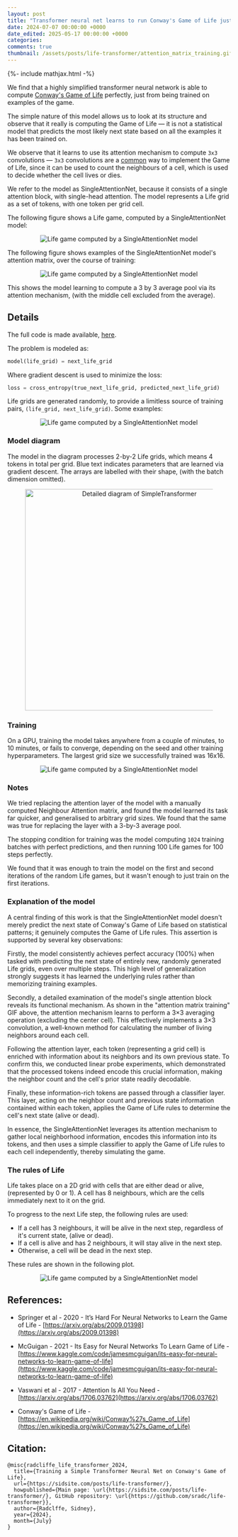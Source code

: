 ```yaml
---
layout: post
title: "Transformer neural net learns to run Conway's Game of Life just from examples"
date: 2024-07-07 00:00:00 +0000
date_edited: 2025-05-17 00:00:00 +0000
categories:
comments: true
thumbnail: /assets/posts/life-transformer/attention_matrix_training.gif
---
```


{%- include mathjax.html -%}

We find that a highly simplified transformer neural network
is able to compute [Conway's Game of Life](https://www.youtube.com/watch?v=R9Plq-D1gEk) perfectly, 
just from being trained on examples of the game.

The simple nature of this model allows us to look at its structure
and observe that it really is computing the Game of Life
— it is not a statistical model that predicts the most likely next state based 
on all the examples it has been trained on.

We observe that it learns to use its attention mechanism to compute `3x3` convolutions — `3x3` convolutions
are a [common](https://stackoverflow.com/a/69056448) way to implement the Game of Life, 
since it can be used to count the neighbours of a cell, which is used to decide whether the cell lives or dies.

We refer to the model as SingleAttentionNet, 
because it consists of a single attention block, 
with single-head attention. 
The model represents a Life grid as a set of tokens,
with one token per grid cell.

The following figure shows a Life game, computed by a SingleAttentionNet model:

<p align="center">
<img 
    src="/assets/posts/life-transformer/life_grid_computed_by_transformer.gif"
    alt="Life game computed by a SingleAttentionNet model"
/>
</p>

The following figure shows examples of the SingleAttentionNet model's attention matrix, over the course of training:

<p align="center">
<img 
    src="/assets/posts/life-transformer/attention_matrix_training.gif"
    alt="Life game computed by a SingleAttentionNet model"
/>
</p>

This shows the model learning to compute a 3 by 3 average pool via its attention mechanism, 
(with the middle cell excluded from the average).

## Details

The full code is made available, [here](https://github.com/sradc/life-transformer).

The problem is modeled as:

```python
model(life_grid) = next_life_grid
```

Where gradient descent is used to minimize the loss:

```python
loss = cross_entropy(true_next_life_grid, predicted_next_life_grid)
```

Life grids are generated randomly, 
to provide a limitless source of training pairs,
`(life_grid, next_life_grid)`. Some examples:

<p align="center">
<img 
    src="/assets/posts/life-transformer/training_examples.png"
    alt="Life game computed by a SingleAttentionNet model"
/>
</p>

### Model diagram

The model in the diagram processes 2-by-2 Life grids, which means 4 tokens in total per grid. Blue text indicates parameters that are learned via gradient descent. The arrays are labelled with their shape, (with the batch dimension omitted).

<figure class="image">
<p align="center">
<img 
    src="/assets/posts/life-transformer/simple_transformer_detailed.drawio.png"
    alt="Detailed diagram of SimpleTransformer"
    width=500
/>
</p>
</figure>


### Training

On a GPU, training the model takes anywhere from a couple of minutes, 
to 10 minutes, or fails to converge, depending on the seed and other training hyperparameters.
The largest grid size we successfully trained was 16x16.

<p align="center">
<img 
    src="/assets/posts/life-transformer/training_progress.png"
    alt="Life game computed by a SingleAttentionNet model"
/>
</p>

### Notes

We tried replacing the attention layer of the model with a manually computed Neighbour Attention matrix,
and found the model learned its task far quicker, and generalised to arbitrary grid sizes.
We found that the same was true for replacing the layer with a 3-by-3 average pool.

The stopping condition for training was the model computing `1024` training batches 
with perfect predictions, and then running 100 Life games for 100 steps perfectly.

We found that it was enough to train the model on the 
first and second iterations of the random Life games,
but it wasn't enough to just train on the first iterations.


### Explanation of the model

A central finding of this work is that the SingleAttentionNet model doesn't merely predict the next state of Conway's Game of Life based on statistical patterns; it genuinely computes the Game of Life rules. This assertion is supported by several key observations:

Firstly, the model consistently achieves perfect accuracy (100%) when tasked with predicting the next state of entirely new, randomly generated Life grids, even over multiple steps. This high level of generalization strongly suggests it has learned the underlying rules rather than memorizing training examples.

Secondly, a detailed examination of the model's single attention block reveals its functional mechanism. As shown in the "attention matrix training" GIF above, the attention mechanism learns to perform a 3×3 averaging operation (excluding the center cell). This effectively implements a 3×3 convolution, a well-known method for calculating the number of living neighbors around each cell.

Following the attention layer, each token (representing a grid cell) is enriched with information about its neighbors and its own previous state. To confirm this, we conducted linear probe experiments, which demonstrated that the processed tokens indeed encode this crucial information, making the neighbor count and the cell's prior state readily decodable.

Finally, these information-rich tokens are passed through a classifier layer. This layer, acting on the neighbor count and previous state information contained within each token, applies the Game of Life rules to determine the cell's next state (alive or dead).

In essence, the SingleAttentionNet leverages its attention mechanism to gather local neighborhood information, encodes this information into its tokens, and then uses a simple classifier to apply the Game of Life rules to each cell independently, thereby simulating the game.


### The rules of Life

Life takes place on a 2D grid with cells that are either dead or alive, (represented by 0 or 1). 
A cell has 8 neighbours, which are the cells immediately next to it on the grid.

To progress to the next Life step, the following rules are used:

- If a cell has 3 neighbours, it will be alive in the next step, regardless of it's current state, (alive or dead).
- If a cell is alive and has 2 neighbours, it will stay alive in the next step.
- Otherwise, a cell will be dead in the next step.

These rules are shown in the following plot.

<p align="center">
<img 
    src="/assets/posts/life-transformer/life_state_diagram.png"
    alt="Life game computed by a SingleAttentionNet model"
/>
</p>

## References:

- Springer et al - 2020 - It’s Hard For Neural Networks to Learn the Game of
Life - [https://arxiv.org/abs/2009.01398](https://arxiv.org/abs/2009.01398)

- McGuigan - 2021 - Its Easy for Neural Networks To Learn Game of Life - [https://www.kaggle.com/code/jamesmcguigan/its-easy-for-neural-networks-to-learn-game-of-life](https://www.kaggle.com/code/jamesmcguigan/its-easy-for-neural-networks-to-learn-game-of-life)

- Vaswani et al - 2017 - Attention Is All You Need - [https://arxiv.org/abs/1706.03762](https://arxiv.org/abs/1706.03762) 

- Conway's Game of Life - [https://en.wikipedia.org/wiki/Conway%27s_Game_of_Life](https://en.wikipedia.org/wiki/Conway%27s_Game_of_Life)


## Citation:

```
@misc{radcliffe_life_transformer_2024,
  title={Training a Simple Transformer Neural Net on Conway's Game of Life},
  url={https://sidsite.com/posts/life-transformer/},
  howpublished={Main page: \url{https://sidsite.com/posts/life-transformer/}, GitHub repository: \url{https://github.com/sradc/life-transformer}},
  author={Radclffe, Sidney},
  year={2024},
  month={July}
}
```
